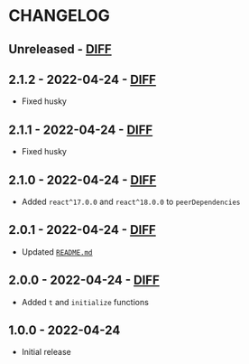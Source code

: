 # CHANGELOG

## Unreleased - [DIFF](https://github.com/balovbohdan/react-intl-universal-defaults/compare/v2.1.2...HEAD)

## 2.1.2 - 2022-04-24 - [DIFF](https://github.com/balovbohdan/react-intl-universal-defaults/compare/v2.1.1...v2.1.2)
- Fixed husky

## 2.1.1 - 2022-04-24 - [DIFF](https://github.com/balovbohdan/react-intl-universal-defaults/compare/v2.1.0...v2.1.1)
- Fixed husky

## 2.1.0 - 2022-04-24 - [DIFF](https://github.com/balovbohdan/react-intl-universal-defaults/compare/v2.0.1...v2.1.0)
- Added `react^17.0.0` and `react^18.0.0` to `peerDependencies`

## 2.0.1 - 2022-04-24 - [DIFF](https://github.com/balovbohdan/react-intl-universal-defaults/compare/v2.0.0...v2.0.1)
- Updated [`README.md`](README.md)

## 2.0.0 - 2022-04-24 - [DIFF](https://github.com/balovbohdan/react-intl-universal-defaults/compare/v1.0.0...v2.0.0)
- Added `t` and `initialize` functions

## 1.0.0 - 2022-04-24
- Initial release
